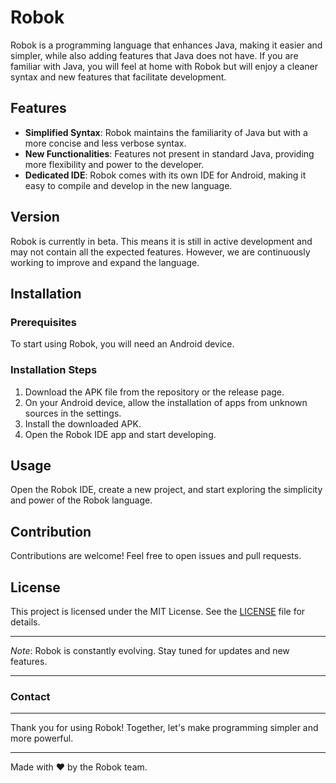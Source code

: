 # Robok

Robok is a programming language that enhances Java, making it easier and simpler, while also adding features that Java does not have. If you are familiar with Java, you will feel at home with Robok but will enjoy a cleaner syntax and new features that facilitate development.

## Features

- **Simplified Syntax**: Robok maintains the familiarity of Java but with a more concise and less verbose syntax.
- **New Functionalities**: Features not present in standard Java, providing more flexibility and power to the developer.
- **Dedicated IDE**: Robok comes with its own IDE for Android, making it easy to compile and develop in the new language.

## Version

Robok is currently in beta. This means it is still in active development and may not contain all the expected features. However, we are continuously working to improve and expand the language.

## Installation

### Prerequisites

To start using Robok, you will need an Android device.

### Installation Steps

1. Download the APK file from the repository or the release page.
2. On your Android device, allow the installation of apps from unknown sources in the settings.
3. Install the downloaded APK.
4. Open the Robok IDE app and start developing.

## Usage

Open the Robok IDE, create a new project, and start exploring the simplicity and power of the Robok language.

## Contribution

Contributions are welcome! Feel free to open issues and pull requests.

## License

This project is licensed under the MIT License. See the [LICENSE](LICENSE) file for details.

---

*Note*: Robok is constantly evolving. Stay tuned for updates and new features.

---

### Contact

---

Thank you for using Robok! Together, let's make programming simpler and more powerful.

---

Made with ❤️ by the Robok team.
